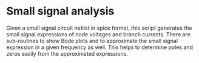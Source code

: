 # Small signal analysis

Given a small signal circuit netlist in spice format, this script generates the small signal expressions of node voltages and branch currents.
There are sub-routines to show Bode plots and to approximate the small signal expression in a given frequency as well. This helps to determine poles and zeros easily from the approximated expressions.

